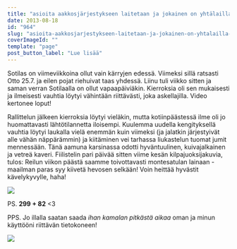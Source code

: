 ```yaml
---
title: "asioita aakkosjärjestykseen laitetaan ja jokainen on yhtälailla kade paikastaan."
date: 2013-08-18
id: "964"
slug: "asioita-aakkosjarjestykseen-laitetaan-ja-jokainen-on-yhtalailla-kade-paikastaan"
coverImageId: ""
template: "page"
post_button_label: "Lue lisää"
---
```


Sotilas on viimeviikkoina ollut vain kärryjen edessä. Viimeksi sillä ratsasti Otto 25.7. ja eilen pojat riehuivat taas yhdessä. Liinu tuli viikko sitten ja saman verran Sotilaalla on ollut vapaapäiviäkin. Kierroksia oli sen mukaisesti ja ilmeisesti vauhtia löytyi vähintään riittävästi, joka askellajilla. Video kertonee loput!

Rallittelun jälkeen kierroksia löytyi vieläkin, mutta kotiinpäästessä ilme oli jo huomattavasti lähtötilannetta iloisempi. Kuulemma uudella kengityksellä vauhtia löytyi laukalla vielä enemmän kuin viimeksi (ja jalatkin järjestyivät alle vähän näppärämmin) ja kiitäminen vei tarhassa liukastelun tuomat jumit mennessään. Tänä aamuna karsinassa odotti hyväntuulinen, kuivajalkainen ja vetreä kaveri. Fiilistelin pari päivää sitten viime kesän kilpajuoksijakuvia, tulos: Reilun viikon päästä saamme toivottavasti montesatulan lainaan - maailman paras syy kiivetä hevosen selkään! Voin heittää hyvästit kävelykyvylle, haha!

[![](/images/_MG_18161.jpg)](http://3.bp.blogspot.com/-4m7upzmdf3k/UhBijtd8BcI/AAAAAAAAGrM/TM2cuJisotA/s1600/_MG_18161.jpg)

PS. **299 + 82** <3

PPS. Jo illalla saatan saada _ihan kamalan pitkästä aikaa_ oman ja minun käyttööni riittävän tietokoneen!

[![](/images/ak.jpg)](http://3.bp.blogspot.com/-Zf3ksfy8wEY/UhBldtZ7l3I/AAAAAAAAGrg/K9V2N0OYaFk/s1600/ak.jpg)
